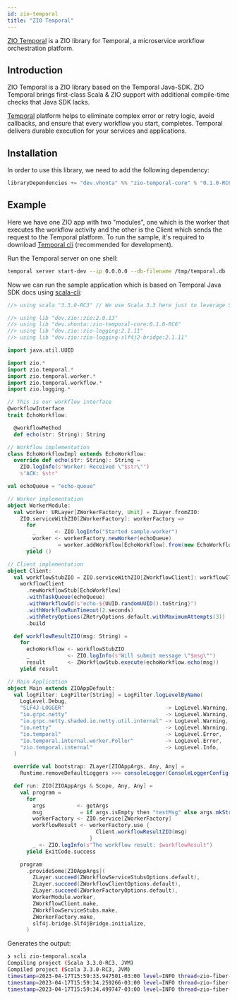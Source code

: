 ```yaml
---
id: zio-temporal
title: "ZIO Temporal"
---
```


[ZIO Temporal](https://zio-temporal.vhonta.dev/) is a ZIO library for Temporal, a microservice workflow orchestration platform.

## Introduction

ZIO Temporal is a ZIO library based on the Temporal Java-SDK. ZIO Temporal brings first-class Scala & ZIO support with additional compile-time checks that Java SDK lacks.

[Temporal](https://temporal.io/) platform helps to eliminate complex error or retry logic, avoid callbacks, and ensure that every workflow you start, completes. Temporal delivers durable execution for your services and applications.

## Installation

In order to use this library, we need to add the following dependency:

```scala
libraryDependencies += "dev.vhonta" %% "zio-temporal-core" % "0.1.0-RC6"
```

## Example

Here we have one ZIO app with two "modules", one which is the worker that executes the workflow activity and the other is the Client which sends the request to the Temporal platform. To run the sample, it's required to download [Temporal cli](https://github.com/temporalio/cli) (recommended for development).


Run the Temporal server on one shell:

```sh
temporal server start-dev --ip 0.0.0.0 --db-filename /tmp/temporal.db
```

Now we can run the sample application which is based on Temporal Java SDK docs using [scala-cli](https://scala-cli.virtuslab.org):

```scala
//> using scala "3.3.0-RC3" // We use Scala 3.3 here just to leverage SIP-44 (FewerBraces)

//> using lib "dev.zio::zio:2.0.13"
//> using lib "dev.vhonta::zio-temporal-core:0.1.0-RC6"
//> using lib "dev.zio::zio-logging:2.1.11"
//> using lib "dev.zio::zio-logging-slf4j2-bridge:2.1.11"

import java.util.UUID

import zio.*
import zio.temporal.*
import zio.temporal.worker.*
import zio.temporal.workflow.*
import zio.logging.*

// This is our workflow interface
@workflowInterface
trait EchoWorkflow:

  @workflowMethod
  def echo(str: String): String

// Workflow implementation
class EchoWorkflowImpl extends EchoWorkflow:
  override def echo(str: String): String =
    ZIO.logInfo(s"Worker: Received \"$str\"")
    s"ACK: $str"

val echoQueue = "echo-queue"

// Worker implementation
object WorkerModule:
  val worker: URLayer[ZWorkerFactory, Unit] = ZLayer.fromZIO:
    ZIO.serviceWithZIO[ZWorkerFactory]: workerFactory =>
      for
        _      <- ZIO.logInfo("Started sample-worker")
        worker <- workerFactory.newWorker(echoQueue)
        _       = worker.addWorkflow[EchoWorkflow].from(new EchoWorkflowImpl)
      yield ()

// Client implementation
object Client:
  val workflowStubZIO = ZIO.serviceWithZIO[ZWorkflowClient]: workflowClient =>
    workflowClient
      .newWorkflowStub[EchoWorkflow]
      .withTaskQueue(echoQueue)
      .withWorkflowId(s"echo-${UUID.randomUUID().toString}")
      .withWorkflowRunTimeout(2.seconds)
      .withRetryOptions(ZRetryOptions.default.withMaximumAttempts(3))
      .build

  def workflowResultZIO(msg: String) =
    for
      echoWorkflow <- workflowStubZIO
      _            <- ZIO.logInfo(s"Will submit message \"$msg\"")
      result       <- ZWorkflowStub.execute(echoWorkflow.echo(msg))
    yield result

// Main Application
object Main extends ZIOAppDefault:
  val logFilter: LogFilter[String] = LogFilter.logLevelByName(
    LogLevel.Debug,
    "SLF4J-LOGGER"                                -> LogLevel.Warning,
    "io.grpc.netty"                               -> LogLevel.Warning,
    "io.grpc.netty.shaded.io.netty.util.internal" -> LogLevel.Warning,
    "io.netty"                                    -> LogLevel.Warning,
    "io.temporal"                                 -> LogLevel.Error,
    "io.temporal.internal.worker.Poller"          -> LogLevel.Error,
    "zio.temporal.internal"                       -> LogLevel.Info,
  )

  override val bootstrap: ZLayer[ZIOAppArgs, Any, Any] =
    Runtime.removeDefaultLoggers >>> consoleLogger(ConsoleLoggerConfig(LogFormat.colored, logFilter))

  def run: ZIO[ZIOAppArgs & Scope, Any, Any] =
    val program =
      for
        args          <- getArgs
        msg            = if args.isEmpty then "testMsg" else args.mkString(" ")
        workerFactory <- ZIO.service[ZWorkerFactory]
        workflowResult <- workerFactory.use {
                            Client.workflowResultZIO(msg)
                          }
        _ <- ZIO.logInfo(s"The workflow result: $workflowResult")
      yield ExitCode.success

    program
      .provideSome[ZIOAppArgs](
        ZLayer.succeed(ZWorkflowServiceStubsOptions.default),
        ZLayer.succeed(ZWorkflowClientOptions.default),
        ZLayer.succeed(ZWorkerFactoryOptions.default),
        WorkerModule.worker,
        ZWorkflowClient.make,
        ZWorkflowServiceStubs.make,
        ZWorkerFactory.make,
        slf4j.bridge.Slf4jBridge.initialize,
      )
```

Generates the output:

```sh
❯ scli zio-temporal.scala
Compiling project (Scala 3.3.0-RC3, JVM)
Compiled project (Scala 3.3.0-RC3, JVM)
timestamp=2023-04-17T15:59:33.947501-03:00 level=INFO thread=zio-fiber-11 message="Started sample-worker"
timestamp=2023-04-17T15:59:34.259266-03:00 level=INFO thread=zio-fiber-4 message="Will submit message "testMsg""
timestamp=2023-04-17T15:59:34.499747-03:00 level=INFO thread=zio-fiber-4 message="The workflow result: ACK: testMsg"
```
